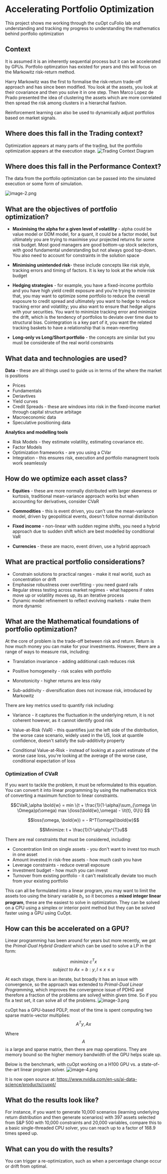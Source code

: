  # Accelerating Portfolio Optimization
This project shows me working through the cuOpt cuFolio lab and understanding and tracking my progress to understanding the mathematics behind portfolio optimization
## Context

It is assumed it is an inherently sequential process but it can be accelerated by GPUs. Portfolio optimzation has existed for years and this will focus on the Markowitz risk-return method. 

Harry Markowitz was the first to formalise the risk-return trade-off approach and has since been modified. You look at the assets, you look at their covariance and then you solve it in one step. Then Marco Lopez de Prado presented the idea of clustering the assets which are more correlated then spread the risk among clusters in a hierarchal fashion. 

Reinforcement learning can also be used to dynamically adjust portfolios based on market signals. 

## Where does this fall in the Trading context?

Optimization appears at many parts of the trading, but the portfolio optimization appears at the execution stage. 
![Trading Context Diagram](images/image.png)

## Where does this fall in the Performance Context?

The data from the portfolio optimization can be passed into the simulated execution or some form of simulation. 

![image-2.png](images/image1.png)

## What are the objectives of portfolio optimization?

*  **Maximising the alpha for a given level of volatility** - alpha could be value model or DDM model, for a quant, it could be a factor model, but ultimately you are trying to maximise your projected returns for some risk budget. Most good managers are good bottom-up stock selectors, with good fundamental understanding but not always good top-down. You also need to account for constraints in the solution space

* **Minimising unintended risk**- these include concepts like risk style, tracking errors and timing of factors. It is key to look at the whole risk budget

* **Hedging strategies** - for example, you have a fixed-income portfolio and you have high yield credit exposure and you're trying to minimize that, you may want to optimize some portfolio to reduce the overall exposure to credit spread and ultimately you want to hedge to reduce tracking error and volatility; you also want to ensure that hedge aligns with your securities. You want to minimize tracking error and minimize the drift, which is the tendency of portfolios to deviate over time due to structural bias. Cointegration is a key part of it, you want the related tracking baskets to have a relationship that is mean-reverting

* **Long-only vs Long/Short portfolio** - the concepts are similar but you must be considerate of the real world constraints

## What data and technologies are used?

**Data** - these are all things used to guide us in terms of the where the market is positions

* Prices
* Fundamentals
* Deriavtives
* Yield curves
* Credit Spreads - these are windows into risk in the fixed-income market through capital structure arbitage
* Macroeconomic data 
* Speculative positioning data

**Analytics and modelling tools** 

* Risk Models - they estimate volatility, estimating covariance etc. 
* Factor Models
* Optimization frameworks - are you using a CVar
* Integration - this ensures risk, execution and portfolio managment tools work seamlessly

## How do we optimize each asset class?

* **Equities** - these are more normally distributed with larger skewness or kurtosis, traditional mean-variance approach works but when accounting for derivatives, consider CVaR 
* **Commodities** - this is event driven, you can't use the mean-variance model, driven by geopolitical events, doesn't follow normal distribution

* **Fixed income** - non-linear with sudden regime shifts, you need a hybrid approach due to sudden shift which are best modelled by conditional VaR

* **Currencies** - these are macro, event driven, use a hybrid approach


## What are practical portfolio considerations?

* Constrain solutions to practical ranges - make it real world, such as concentration or drift
* Emphasise robustness over overfitting - you need guard rails
* Regular stress testing across market regimes - what happens if rates move up or volatility moves up, its an iterative process
* Dynamic model refinement to reflect evolving markets - make them more dynamic


## What are the Mathematical foundations of portfolio optimization?


At the core of problem is the trade-off between risk and return. Return is how much money you can make for your investments. However, there are a range of ways to measure risk, including:

* Translation invariance - adding additional cash reduces risk

* Positive homogeneity - risk scales with portfolio

* Monotonicity - higher returns are less risky

* Sub-additivity - diversification does not increase risk, introduced by Markowitz

There are key metrics used to quantify risk including:

* Variance - it captures the fluctuation in the underlying return, it is not coherent however, as it cannot identify good risk

* Value-at-Risk (VaR) - this quantifies just the left side of the distribution, the worse case scenario, widely used in the US, look at quantile confidence, doesn't satisfy the sub-additivity property

* Conditional Value-at-Risk - instead of looking at a point estimate of the worse case loss, you're looking at the average of the worse case, conditional expectation of loss

### Optimization of CVaR

If you want to tackle the problem, it must be reformulated to this equation. You can convert it into linear programming by using the mathematics trick of converting a maximum function to linear constraints. 

$$CVaR_\alpha \bold{w} = min \{t + \frac{1}{1-\alpha}\sum_{\omega \in \Omega}p(\omega) max \{loss(\bold{w},\omega) - \it{t}, 0\}\} $$

$$loss(\omega, \bold{w}) = - R^T(\omega)\bold{w}$$

$$Minimize: t + \frac{1}{1-\alpha}p^{T}u$$


There are real constraints that must be considered, including: 

* Concentration limit on single assets - you don't want to invest too much in one asset
* Amount invested in risk-free assets - how much cash you have
* Leverage constraints - reduce overall exposure
* Investment budget - how much you can invest
* Turnover from existing portfolio - it can't realistically deviate too much from your existing portfolio

This can all be formulated into a linear program, you may want to limit the assets too using the binary variable $b_i$, so it becomes a **mixed integer linear program**, these are the easiest to solve in optimization. They can be solved on a CPU using a simplex or interior point method but they can be solved faster using a GPU using CuOpt. 

## How can this be accelerated on a GPU?

Linear programming has been around for years but more recently, we got the *Primal-Dual Hybrid Gradient* which can be used to solve a LP in the form:

$$ minimize\ {c^T} x$$
$$ subject\ to \ Ax = b:y , l\leq x\leq u$$

At each stage, there is an iterate, but broadly it has an issue with convergence, so the approach was extended to *Primal-Dual Linear Programming*, which improves the convergence issue of PDHG and therefore a fraction of the problems are solved within given time. So if you fix a test set, it can solve all of the problems.
![image-3.png](images/image2.png)


cuOpt has a GPU-based PDLP, most of the time is spent computing two sparse matrix-vector multiplies:
$$A^T y, Ax$$

Where $$A$$ is a large and sparse matrix, then there are map operations. They are memory bound so the higher memory bandwidth of the GPU helps scale up. 

Below is the benchmark, with cuOpt working on a H100 GPU vs. a state-of-the-art linear program solver. 
![image-4.png](images/image3.png)


It is now open source at: https://www.nvidia.com/en-us/ai-data-science/products/cuopt/


## What do the results look like?

For instance, if you want to generate 10,000 scenarios (learning underlying return distribution and then generate scenarios) with 397 assets selected from S&P 500 with 10,000 constraints and 20,000 variables, compare this to a basic single-threaded CPU solver, you can reach up to a factor of 168.9 times speed up. 

## What can you do with the results? 

You can trigger a re-optimization, such as when a percentage change occur or drift from optimal.



